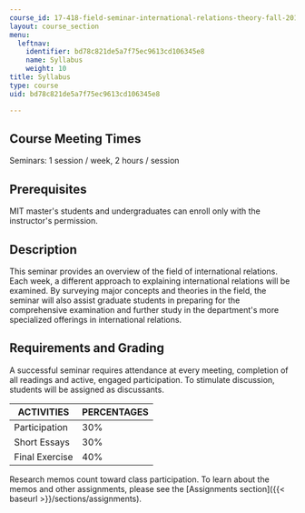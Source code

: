 ```yaml
---
course_id: 17-418-field-seminar-international-relations-theory-fall-2011
layout: course_section
menu:
  leftnav:
    identifier: bd78c821de5a7f75ec9613cd106345e8
    name: Syllabus
    weight: 10
title: Syllabus
type: course
uid: bd78c821de5a7f75ec9613cd106345e8

---
```


Course Meeting Times
--------------------

Seminars: 1 session / week, 2 hours / session

Prerequisites
-------------

MIT master's students and undergraduates can enroll only with the instructor's permission.

Description
-----------

This seminar provides an overview of the field of international relations. Each week, a different approach to explaining international relations will be examined. By surveying major concepts and theories in the field, the seminar will also assist graduate students in preparing for the comprehensive examination and further study in the department's more specialized offerings in international relations.

Requirements and Grading
------------------------

A successful seminar requires attendance at every meeting, completion of all readings and active, engaged participation. To stimulate discussion, students will be assigned as discussants.

| ACTIVITIES | PERCENTAGES |
| --- | --- |
| Participation | 30% |
| Short Essays | 30% |
| Final Exercise | 40% 

Research memos count toward class participation. To learn about the memos and other assignments, please see the [Assignments section]({{< baseurl >}}/sections/assignments).